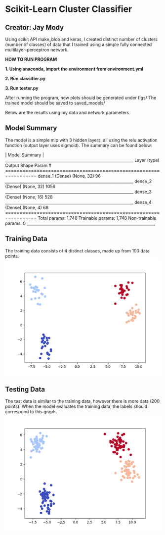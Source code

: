 # Scikit-Learn Cluster Classifier
## Creator: Jay Mody

Using scikit API make_blob and keras, I created distinct number of clusters (number of classes) of data that I trained using a simple fully connected multilayer-perceptron network. 

**HOW TO RUN PROGRAM**

**1. Using anaconda, import the environment from environment.yml**

**2. Run classifier.py**

**3. Run tester.py**

After running the program, new plots should be generated under figs/
The trained model should be saved to saved_models/

Below are the results using my data and network parameters.


## Model Summary
The model is a simple mlp with 3 hidden layers, all using the relu activation function (output layer uses sigmoid). The summary can be found below:

| Model Summary |
\_________________________________________________________________
Layer (type)                 Output Shape              Param #   
\=================================================================
dense_1 (Dense)              (None, 32)                96        
\_________________________________________________________________
dense_2 (Dense)              (None, 32)                1056      
\_________________________________________________________________
dense_3 (Dense)              (None, 16)                528       
\_________________________________________________________________
dense_4 (Dense)              (None, 4)                 68        
\=================================================================
Total params: 1,748
Trainable params: 1,748
Non-trainable params: 0
\_________________________________________________________________



## Training Data
The training data consists of 4 distinct classes, made up from 100 data points.
![Train Set](/figs/train_set.png)



## Testing Data
The test data is similar to the training data, however there is more data (200 points). When the model evaluates the training data, the labels should correspond to this graph.
![Test Set](/figs/test_set.png)